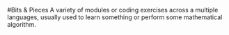 #Bits & Pieces
A variety of modules or coding exercises across a multiple languages, usually used to learn something or perform some mathematical algorithm.
